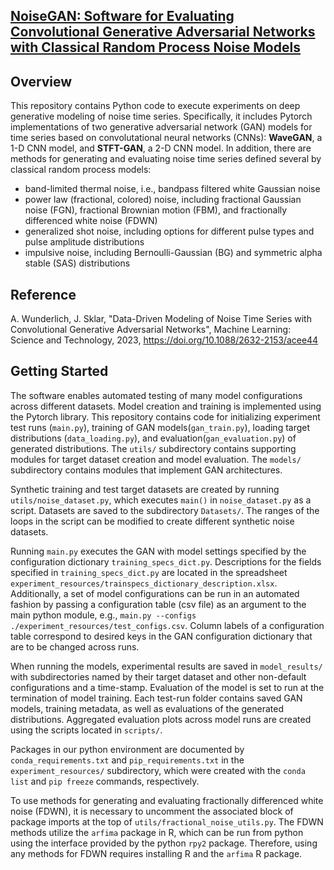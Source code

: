 ## <u>**NoiseGAN: Software for Evaluating Convolutional Generative Adversarial Networks with Classical Random Process Noise Models**</u>

## Overview
This repository contains Python code to execute experiments on deep generative
modeling of noise time series.  Specifically, it includes Pytorch implementations of two generative adversarial network (GAN) models for time series based on convolutational neural networks (CNNs): **WaveGAN**, a 1-D CNN model, and **STFT-GAN**, a 2-D CNN model.  In addition, there are methods for generating and evaluating noise time series defined several by classical random process models:

 - band-limited thermal noise, i.e., bandpass filtered white Gaussian noise
 - power law (fractional, colored) noise, including fractional Gaussian noise (FGN), fractional Brownian motion (FBM), and fractionally differenced white noise (FDWN)
 - generalized shot noise, including options for different pulse types and pulse amplitude distributions
 - impulsive noise, including Bernoulli-Gaussian (BG) and symmetric alpha stable (SAS) distributions

## Reference
A. Wunderlich, J. Sklar, "Data-Driven Modeling of Noise Time Series with Convolutional Generative Adversarial Networks", Machine Learning: Science and Technology, 2023, https://doi.org/10.1088/2632-2153/acee44

## Getting Started
The software enables automated testing of many model configurations across
different datasets.  Model creation and training is implemented using the Pytorch
library. This repository contains code for initializing experiment test runs (`main.py`),
training of GAN models(`gan_train.py`), loading target distributions (`data_loading.py`),
and evaluation(`gan_evaluation.py`) of generated distributions. The `utils/` subdirectory contains supporting modules for target dataset creation and model evaluation.  The `models/` subdirectory contains modules that implement GAN architectures.

Synthetic training and test target datasets are created by running
`utils/noise_dataset.py`, which executes `main()` in `noise_dataset.py`
as a script.  Datasets are saved to the subdirectory `Datasets/`. The ranges of the loops in the script can be modified to create different synthetic noise datasets.

Running `main.py` executes the GAN with model settings specified by the configuration dictionary `training_specs_dict.py`.  Descriptions for the fields specified in `training_specs_dict.py` are
located in the spreadsheet `experiment_resources/trainspecs_dictionary_description.xlsx`.
Additionally, a set of model configurations can be run in an automated fashion by passing a
configuration table (csv file) as an argument to the main python module, e.g., `main.py --configs ./experiment_resources/test_configs.csv`.  Column labels of a
configuration table correspond to desired keys in the GAN configuration
dictionary that are to be changed across runs.

When running the models, experimental results are saved in `model_results/`
with subdirectories named by their target dataset and other non-default
configurations and a time-stamp. Evaluation of the model is set to run at the
termination of model training.  Each test-run folder contains saved GAN models,
training metadata, as well as evaluations of the generated distributions.
Aggregated evaluation plots across model runs are created using the scripts located in `scripts/`.

Packages in our python environment are documented by `conda_requirements.txt` and `pip_requirements.txt` in the `experiment_resources/` subdirectory, which were created with the `conda list` and `pip freeze` commands, respectively.  

To use methods for generating and evaluating fractionally differenced white noise (FDWN), it is necessary to uncomment the associated block of package imports at the top of `utils/fractional_noise_utils.py`.  The FDWN methods utilize the `arfima` package in R, which can be run from python using the interface provided by the python `rpy2` package.  Therefore, using any methods for FDWN requires installing R and the `arfima` R package.

